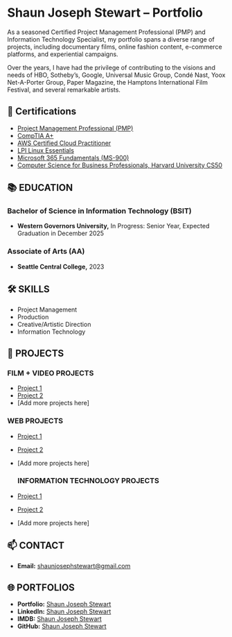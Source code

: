 # Shaun Joseph Stewart – Portfolio

As a seasoned Certified Project Management Professional (PMP) and Information Technology Specialist, my portfolio spans a diverse range of projects, including documentary films, online fashion content, e-commerce platforms, and experiential campaigns.

Over the years, I have had the privilege of contributing to the visions and needs of HBO, Sotheby’s, Google, Universal Music Group, Condé Nast, Yoox Net-A-Porter Group, Paper Magazine, the Hamptons International Film Festival, and several remarkable artists.





## 📜 Certifications

-  [Project Management Professional (PMP)](https://www.credly.com/badges/96b9bd60-9e60-40ba-950c-55433c63a4d0/public_url)
-  [CompTIA A+](https://www.credly.com/badges/cc51fc4b-cf2d-4d7b-8b79-a4f26e17b57f/linked_in_profile)
-  [AWS Certified Cloud Practitioner](https://www.credly.com/badges/160256c3-c7ac-4ad5-accf-6de5ae7cf4d2/linked_in_profile)
-  [LPI Linux Essentials](https://www.credly.com/badges/cad1596b-6f50-4b72-b575-f90bcb03b1db/linked_in_profile)
-  [Microsoft 365 Fundamentals (MS-900)](https://learn.microsoft.com/en-us/users/shaunjosephstewart-8076/credentials/2838c3e084e12475)
-  [Computer Science for Business Professionals, Harvard University CS50](https://certificates.cs50.io/954ec01c-cf18-486e-97a2-da8fba59bc1d)



## 📚 EDUCATION

### Bachelor of Science in Information Technology (BSIT)
- **Western Governors University,** In Progress: Senior Year, Expected Graduation in December 2025

### Associate of Arts (AA)
- **Seattle Central College,** 2023



## 🛠️ SKILLS

- Project Management
- Production
- Creative/Artistic Direction
- Information Technology





## 💼 PROJECTS

### FILM + VIDEO PROJECTS
- [Project 1](#)
- [Project 2](#)
- [Add more projects here]

### WEB PROJECTS
- [Project 1](#)
- [Project 2](#)
- [Add more projects here]

  ### INFORMATION TECHNOLOGY PROJECTS
- [Project 1](#)
- [Project 2](#)
- [Add more projects here]





## 📫 CONTACT

- **Email:** [shaunjosephstewart@gmail.com](mailto:shaunjosephstewart@gmail.com)





## 🌐 PORTFOLIOS
- **Portfolio:** [Shaun Joseph Stewart](http://shaunjosephstewart.com)
- **LinkedIn:** [Shaun Joseph Stewart](https://www.linkedin.com/in/shaunjosephstewart/)
- **IMDB:** [Shaun Joseph Stewart](https://www.imdb.com/name/nm10025509/)
- **GitHub:** [Shaun Joseph Stewart](https://github.com/shaunjosephstewart)


<!--
**shaunjosephstewart/shaunjosephstewart** is a ✨ _special_ ✨ repository because its `README.md` (this file) appears on your GitHub profile.

Here are some ideas to get you started:

- 🔭 I’m currently working on ...
- 🌱 I’m currently learning ...
- 👯 I’m looking to collaborate on ...
- 🤔 I’m looking for help with ...
- 💬 Ask me about ...
- 📫 How to reach me: ...
- 😄 Pronouns: ...
- ⚡ Fun fact: ...
-->
